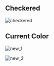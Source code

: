 ## Checkered

![checkered](https://user-images.githubusercontent.com/76804160/139539381-a95fb96c-1ebe-4faf-9568-5bb418cdcd55.jpg)


## Current Color

![new_1](https://user-images.githubusercontent.com/76804160/139539394-a4941b9a-b034-41e1-ab74-385767b27463.jpg)

![new_2](https://user-images.githubusercontent.com/76804160/139539399-7ddb5b33-fee1-4e90-b26d-00d01c5c7dc4.jpg)
